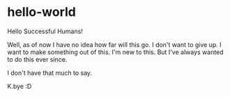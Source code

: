 # hello-world

Hello Successful Humans!

Well, as of now I have no idea how far will this go. 
I don't want to give up. I want to make something out of this.
I'm new to this. But I've always wanted to do this ever since.

I don't have that much to say.

K.bye :D
